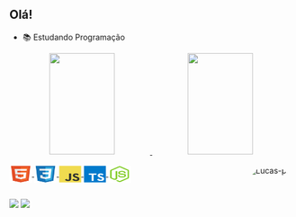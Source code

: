 ## Olá!

- 📚 Estudando Programação

<div align="center">
  <a href="https://github.com/DevLuk4s">
  <img height="180em" width="48%" src="https://github-readme-stats.vercel.app/api?username=devluk4s&show_icons=true&theme=dracula&include_all_commits=true&count_private=true"/>
  <img height="180em" width="48%" src="https://github-readme-stats.vercel.app/api/top-langs/?username=devluk4s&layout=compact&langs_count=7&theme=dracula"/>
</div>
<div style="display: inline_block"><br>
  <img align="center" alt="Lucas-HTML" height="30" width="40" src="https://raw.githubusercontent.com/devicons/devicon/master/icons/html5/html5-original.svg">
  <img align="center" alt="Lucas-CSS" height="30" width="40" src="https://raw.githubusercontent.com/devicons/devicon/master/icons/css3/css3-original.svg">
  <img align="center" alt="Lucas-Js" height="30" width="40" src="https://raw.githubusercontent.com/devicons/devicon/master/icons/javascript/javascript-original.svg">
  <img align="center" alt="Lucas-Js" height="30" width="40" src="https://raw.githubusercontent.com/devicons/devicon/master/icons/typescript/typescript-original.svg">
  <img align="center" alt="Lucas-Js" height="30" width="40" src="https://raw.githubusercontent.com/devicons/devicon/master/icons/nodejs/nodejs-original.svg">
  
  <!-- gif -->
  <img align="right" alt="Lucas-pic" height="150" style="border-radius:50px;" src="https://images-wixmp-ed30a86b8c4ca887773594c2.wixmp.com/f/8863a989-904d-45f3-a2e8-2422e7add255/d5hp8gy-e42d09a7-5128-4be2-ab18-2918b2d94657.gif?token=eyJ0eXAiOiJKV1QiLCJhbGciOiJIUzI1NiJ9.eyJzdWIiOiJ1cm46YXBwOjdlMGQxODg5ODIyNjQzNzNhNWYwZDQxNWVhMGQyNmUwIiwiaXNzIjoidXJuOmFwcDo3ZTBkMTg4OTgyMjY0MzczYTVmMGQ0MTVlYTBkMjZlMCIsIm9iaiI6W1t7InBhdGgiOiJcL2ZcLzg4NjNhOTg5LTkwNGQtNDVmMy1hMmU4LTI0MjJlN2FkZDI1NVwvZDVocDhneS1lNDJkMDlhNy01MTI4LTRiZTItYWIxOC0yOTE4YjJkOTQ2NTcuZ2lmIn1dXSwiYXVkIjpbInVybjpzZXJ2aWNlOmZpbGUuZG93bmxvYWQiXX0.a7us8bAdpvFhPbxAvoKq9ns-cA4wt5hxwPrplFr_gbs">
</div>
  
  ##
  
<div>
  <a href="https://www.instagram.com/luk4s.gabriel/" target="_blank"><img src="https://img.shields.io/badge/-Instagram-%23E4405F?style=for-the-badge&logo=instagram&logoColor=white" target="_blank"></a>
  <a href="https://www.linkedin.com/in/lucas-gabriel-a1525124b/" target="_blank"><img src="https://img.shields.io/badge/-LinkedIn-%230077B5?style=for-the-badge&logo=linkedin&logoColor=white" target="_blank"></a>
</div>
